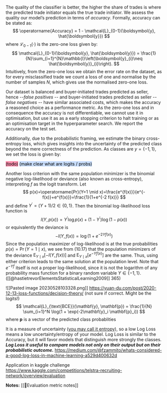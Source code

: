 
The quality of the classifier is better, the higher the share of trades is where the predicted trade initiator equals the true trade initiator. We assess the quality our model’s prediction in terms of *accuracy*. Formally, accuracy can be stated as:
$$
\operatorname{Accuracy} = 1 - \mathcal{L}_{0-1}(\boldsymbol{y}, \hat{\boldsymbol{y}})
$$
where $\mathcal{L}_{0-1}(\cdot)$ is the zero-one loss given by:
$$
 \mathcal{L}_{0-1}(\boldsymbol{y}, \hat{\boldsymbol{y}}) = \frac{1}{N}\sum_{i=1}^{N}\mathbb{I}\left(\boldsymbol{y}_{i}\neq \hat{\boldsymbol{y}}_{i}\right).
$$Intuitively, from the  zero-one loss we obtain the error rate on the dataset, as for every misclassified trade we count a loss of  one and normalise by the number of samples $N$, which gives use the normalised zero-one loss.

Our dataset is balanced and buyer-initiated trades predicted as seller, hence --*false positives* -- and buyer-initiated trades predicted as seller -- *false negatives* -- have similar associated costs, which makes the accuracy a reasoned choice as a performance metric. As the zero-one loss and in consequence the accuracy is not differentiable, we cannot use it in optimisation, but use it as as a early stopping criterion to halt training or as an optimisation target in the hyperparameter search. We report the accuracy on the test set.

Additionally, due to the probabilistic framing, we estimate the binary cross-entropy loss, which gives insights into the uncertainty of the predicted class beyond the mere correctness of the prediction. As classes are $y=\{-1,1\}$, we set the loss is given by:

<mark style="background: #FF5582A6;">(todo)</mark>
<mark style="background: #ADCCFFA6;">(make clear what are logits / probs)</mark>

Another loss criterion with the same population minimizer is the binomial negative log-likelihood or deviance (also known as cross-entropy), interpreting $f$ as the logit transform. Let
$$
p(x)=\operatorname{Pr}(Y=1 \mid x)=\frac{e^{f(x)}}{e^{-f(x)}+e^{f(x)}}=\frac{1}{1+e^{-2 f(x)}}
$$
and define $Y^{\prime}=(Y+1) / 2 \in\{0,1\}$. Then the binomial log-likelihood loss function is
$$
l(Y, p(x))=Y^{\prime} \log p(x)+\left(1-Y^{\prime}\right) \log (1-p(x))
$$
or equivalently the deviance is
$$
-l(Y, f(x))=\log \left(1+e^{-2 Y f(x)}\right)
$$
Since the population maximizer of log-likelihood is at the true probabilities $p(x)=\operatorname{Pr}(Y=1 \mid x)$, we see from (10.17) that the population minimizers of the deviance $\mathrm{E}_{Y \mid x}[-l(Y, f(x))]$ and $\mathrm{E}_{Y \mid x}\left[e^{-Y f(x)}\right]$ are the same. Thus, using either criterion leads to the same solution at the population level. Note that $e^{-Y f}$ itself is not a proper log-likelihood, since it is not the logarithm of any probability mass function for a binary random variable $Y \in\{-1,1\}$. ([[@hastietrevorElementsStatisticalLearning2009]] 365)

![[Pasted image 20230528103328.png]]
https://yuan-du.com/post/2020-12-13-loss-functions/decision-theory/
(not sure if correct. Might be the logits!)
$$
\mathcal{L}_{\text{BCE}}(\mathbf{y}, \mathbf{p}) = \frac{1}{N} \sum_{i=1}^N \log(1 + \exp(-2\mathbf{y}_i \mathbf{p}_i))
$$
where $\mathbf{p}$ is a vector of the predicted class probablities

It is a measure of uncertainty ([you may call it entropy](https://towardsdatascience.com/understanding-binary-cross-entropy-log-loss-a-visual-explanation-a3ac6025181a)), so a low Log Loss means a low uncertainty/entropy of your model. Log Loss is similar to the Accuracy, but it will favor models that distinguish more strongly the classes.
**_Log Loss it useful to compare models not only on their output but on their probabilistic outcome._**
https://medium.com/@fzammito/whats-considered-a-good-log-loss-in-machine-learning-a529d400632d

Application in kaggle challenge https://www.kaggle.com/competitions/telstra-recruiting-network/overview/evaluation

**Notes:**
[[🧭Evaluation metric notes]]